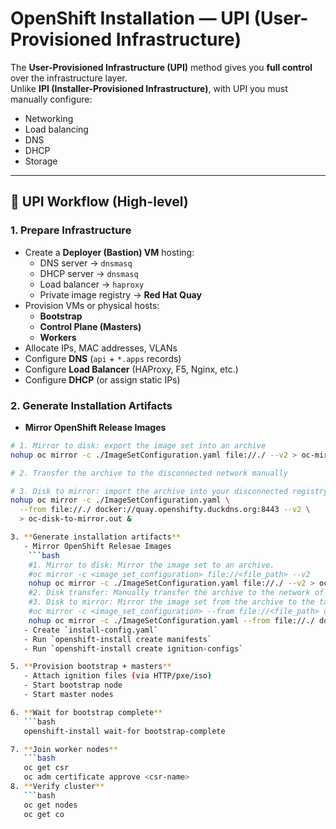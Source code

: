 # OpenShift Installation — UPI (User-Provisioned Infrastructure)

The **User-Provisioned Infrastructure (UPI)** method gives you **full control** over the infrastructure layer.  
Unlike **IPI (Installer-Provisioned Infrastructure)**, with UPI you must manually configure:

- Networking  
- Load balancing  
- DNS  
- DHCP  
- Storage  

---

## 🔹 UPI Workflow (High-level)

### 1. Prepare Infrastructure
- Create a **Deployer (Bastion) VM** hosting:
  - DNS server → `dnsmasq`
  - DHCP server → `dnsmasq`
  - Load balancer → `haproxy`
  - Private image registry → **Red Hat Quay**
- Provision VMs or physical hosts:
  - **Bootstrap**
  - **Control Plane (Masters)**
  - **Workers**
- Allocate IPs, MAC addresses, VLANs  
- Configure **DNS** (`api` + `*.apps` records)  
- Configure **Load Balancer** (HAProxy, F5, Nginx, etc.)  
- Configure **DHCP** (or assign static IPs)   

### 2. Generate Installation Artifacts
- **Mirror OpenShift Release Images**  

```bash
# 1. Mirror to disk: export the image set into an archive
nohup oc mirror -c ./ImageSetConfiguration.yaml file://./ --v2 > oc-mirror-to-disk.out &

# 2. Transfer the archive to the disconnected network manually

# 3. Disk to mirror: import the archive into your disconnected registry
nohup oc mirror -c ./ImageSetConfiguration.yaml \
  --from file://./ docker://quay.openshifty.duckdns.org:8443 --v2 \
  > oc-disk-to-mirror.out &

3. **Generate installation artifacts**
   - Mirror OpenShift Relesae Images
	```bash
	#1. Mirror to disk: Mirror the image set to an archive.
	#oc mirror -c <image_set_configuration> file://<file_path> --v2
	nohup oc mirror -c ./ImageSetConfiguration.yaml file://./ --v2 > oc-mirror-to-disk.out &
	#2. Disk transfer: Manually transfer the archive to the network of the disconnected mirror registry.
	#3. Disk to mirror: Mirror the image set from the archive to the target disconnected registry.
	#oc mirror -c <image_set_configuration> --from file://<file_path> docker://<mirror_registry_url> --v2
	nohup oc mirror -c ./ImageSetConfiguration.yaml --from file://./ docker://quay.openshifty.duckdns.org:8443 --v2 > oc-disk-to-mirror.out &
   - Create `install-config.yaml`
   - Run `openshift-install create manifests`
   - Run `openshift-install create ignition-configs`

5. **Provision bootstrap + masters**
   - Attach ignition files (via HTTP/pxe/iso)
   - Start bootstrap node
   - Start master nodes

6. **Wait for bootstrap complete**
   ```bash
   openshift-install wait-for bootstrap-complete

7. **Join worker nodes**
   ```bash
   oc get csr
   oc adm certificate approve <csr-name>
8. **Verify cluster**
   ```bash
   oc get nodes
   oc get co
   
